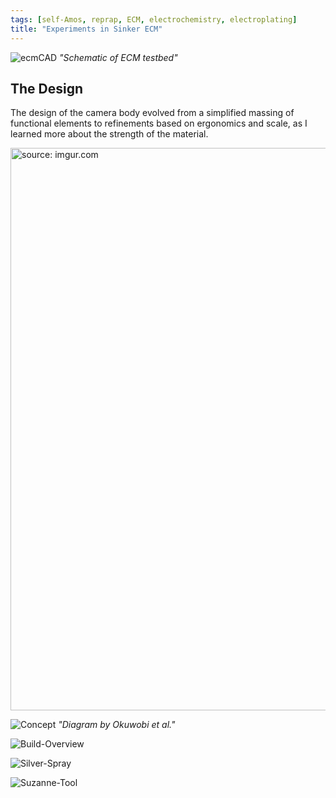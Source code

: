 ```yaml
---
tags: [self-Amos, reprap, ECM, electrochemistry, electroplating]
title: "Experiments in Sinker ECM"
---
```


![ecmCAD](https://i.imgur.com/auGRB7k.png)
*"Schematic of ECM testbed"*


## The Design

The design of the camera body evolved from a simplified massing of functional elements to refinements based on ergonomics and scale, as I learned more about the strength of the material.

<a href="https://imgur.com/RgAL5J7"><img src="https://i.imgur.com/RgAL5J7.png" width="1787" height="900" title="source: imgur.com"/></a>

![Concept](https://i.imgur.com/RgAL5J7.png)
*"Diagram by Okuwobi et al."*

![Build-Overview](https://i.imgur.com/EghvbqZ.jpg)

![Silver-Spray](https://i.imgur.com/WGS2In8.jpg)

![Suzanne-Tool](https://i.imgur.com/3vxXUz3.jpg)

